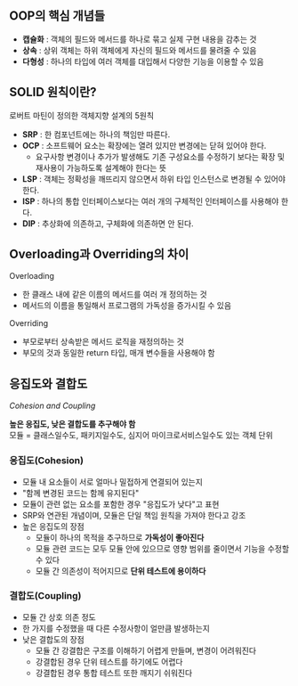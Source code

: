 ## OOP의 핵심 개념들

- **캡슐화** : 객체의 필드와 메서드를 하나로 묶고 실제 구현 내용을 감추는 것
- **상속** : 상위 객체는 하위 객체에게 자신의 필드와 메서드를 물려줄 수 있음
- **다형성** : 하나의 타입에 여러 객체를 대입해서 다양한 기능을 이용할 수 있음

## SOLID 원칙이란?

로버트 마틴이 정의한 객체지향 설계의 5원칙

- **SRP** : 한 컴포넌트에는 하나의 책임만 따른다.
- **OCP** : 소프트웨어 요소는 확장에는 열려 있지만 변경에는 닫혀 있어야 한다.
  - 요구사항 변경이나 추가가 발생해도 기존 구성요소를 수정하기 보다는 확장 및 재사용이 가능하도록 설계해야 한다는 뜻
- **LSP** : 객체는 정확성을 깨뜨리지 않으면서 하위 타입 인스턴스로 변경될 수 있어야 한다.
- **ISP** : 하나의 통합 인터페이스보다는 여러 개의 구체적인 인터페이스를 사용해야 한다.
- **DIP** : 추상화에 의존하고, 구체화에 의존하면 안 된다.

## Overloading과 Overriding의 차이

Overloading

- 한 클래스 내에 같은 이름의 메서드를 여러 개 정의하는 것
- 메서드의 이름을 통일해서 프로그램의 가독성을 증가시킬 수 있음

Overriding

- 부모로부터 상속받은 메서드 로직을 재정의하는 것
- 부모의 것과 동일한 return 타입, 매개 변수들을 사용해야 함

## 응집도와 결합도

*Cohesion and Coupling*

**높은 응집도, 낮은 결합도를 추구해야 함**  
모듈 = 클래스일수도, 패키지일수도, 심지어 마이크로서비스일수도 있는 객체 단위

### 응집도(Cohesion)

- 모듈 내 요소들이 서로 얼마나 밀접하게 연결되어 있는지
- "함께 변경된 코드는 함께 유지된다"
- 모듈이 관련 없는 요소를 포함한 경우 "응집도가 낮다"고 표현
- SRP와 연관된 개념이며, 모듈은 단일 책임 원칙을 가져야 한다고 강조
- 높은 응집도의 장점
  - 모듈이 하나의 목적을 추구하므로 **가독성이 좋아진다**
  - 모듈 관련 코드는 모두 모듈 안에 있으므로 영향 범위를 줄이면서 기능을 수정할 수 있다
  - 모듈 간 의존성이 적어지므로 **단위 테스트에 용이하다**

### 결합도(Coupling)

- 모듈 간 상호 의존 정도
- 한 가지를 수정했을 때 다른 수정사항이 얼만큼 발생하는지
- 낮은 결합도의 장점
  - 모듈 간 강결합은 구조를 이해하기 어렵게 만들며, 변경이 어려워진다
  - 강결합된 경우 단위 테스트를 하기에도 어렵다
  - 강결합된 경우 통합 테스트 또한 깨지기 쉬워진다
